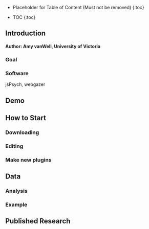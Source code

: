 * Placeholder for Table of Content (Must not be removed) <newline> 
{:toc}

* TOC
{:toc}
  
## Introduction

#### Author: Amy vanWell, University of Victoria

### Goal

### Software

jsPsych, webgazer

## Demo

## How to Start

### Downloading

### Editing

### Make new plugins

## Data

### Analysis

### Example

## Published Research
